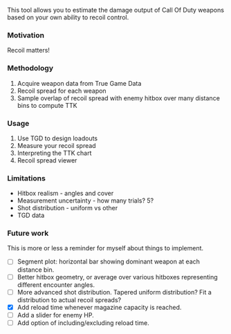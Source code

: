 This tool allows you to estimate the damage output of Call Of Duty weapons based on your own
ability to recoil control.

### Motivation
Recoil matters!

### Methodology
1. Acquire weapon data from True Game Data
1. Recoil spread for each weapon
1. Sample overlap of recoil spread with enemy hitbox over many distance bins to compute TTK

### Usage
1. Use TGD to design loadouts
1. Measure your recoil spread
1. Interpreting the TTK chart
1. Recoil spread viewer

### Limitations
- Hitbox realism - angles and cover
- Measurement uncertainty - how many trials? 5?
- Shot distribution - uniform vs other
- TGD data

### Future work
This is more or less a reminder for myself about things to implement.
- [ ] Segment plot: horizontal bar showing dominant weapon at each distance bin.
- [ ] Better hitbox geometry, or average over various hitboxes representing different encounter angles.
- [ ] More advanced shot distribution. Tapered uniform distribution? Fit a distribution to actual recoil spreads?
- [x] Add reload time whenever magazine capacity is reached.
- [ ] Add a slider for enemy HP.
- [ ] Add option of including/excluding reload time.
